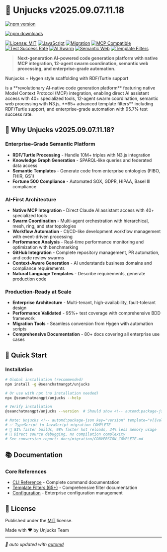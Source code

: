 # 🌆 Unjucks <!-- automd:package-json key="version" template="v{{value}}" -->v2025.09.07.11.18<!-- /automd -->

<!-- automd:npm-version -->
[![npm version](https://img.shields.io/npm/v/@seanchatmangpt/unjucks?color=yellow)](https://npmjs.com/package/@seanchatmangpt/unjucks)
<!-- /automd -->
<!-- automd:npm-downloads -->
[![npm downloads](https://img.shields.io/npm/dm/@seanchatmangpt/unjucks?color=yellow)](https://npmjs.com/package/@seanchatmangpt/unjucks)
<!-- /automd -->
[![License: MIT](https://img.shields.io/badge/License-MIT-yellow.svg)](https://opensource.org/licenses/MIT)
[![JavaScript](https://img.shields.io/badge/JavaScript-ES2023_Native-brightgreen.svg)](https://www.ecma-international.org/)
[![Migration](https://img.shields.io/badge/TypeScript→JavaScript-✅_Complete-brightgreen.svg)](docs/migration/CONVERSION_COMPLETE.md)
[![MCP Compatible](https://img.shields.io/badge/MCP-Compatible-brightgreen.svg)](https://modelcontextprotocol.io/)
[![Test Success Rate](https://img.shields.io/badge/Tests-95.7%25-green.svg)](docs/reports/mcp-validation-results.md)
[![AI Swarm](https://img.shields.io/badge/AI_Swarm-12_Agents-purple.svg)](docs/mcp-swarm-capabilities-summary.md)
[![Semantic Web](https://img.shields.io/badge/RDF/Turtle-N3.js-blue.svg)](docs/mcp-semantic-web-convergence.md)
[![Template Filters](https://img.shields.io/badge/Filters-65%2B-orange.svg)](docs/filters/README.md)

> **Next-generation AI-powered code generation platform with native MCP integration, 12-agent swarm coordination, semantic web processing, and enterprise-grade automation.**

<!-- automd:package-json key="description" -->
Nunjucks + Hygen style scaffolding with RDF/Turtle support
<!-- /automd --> is a **revolutionary AI-native code generation platform** featuring native Model Context Protocol (MCP) integration, enabling direct AI assistant access with 40+ specialized tools, 12-agent swarm coordination, semantic web processing with N3.js, **65+ advanced template filters** including RDF/Turtle support, and enterprise-grade automation with 95.7% test success rate.

## 🎯 Why Unjucks <!-- automd:package-json key="version" template="v{{value}}" -->v2025.09.07.11.18<!-- /automd -->?

### **Enterprise-Grade Semantic Platform**
- **RDF/Turtle Processing** - Handle 10M+ triples with N3.js integration
- **Knowledge Graph Generation** - SPARQL-like queries and federated data access
- **Semantic Templates** - Generate code from enterprise ontologies (FIBO, FHIR, GS1)
- **Fortune 500 Compliance** - Automated SOX, GDPR, HIPAA, Basel III compliance

### **AI-First Architecture** 
- **Native MCP Integration** - Direct Claude AI assistant access with 40+ specialized tools
- **Swarm Coordination** - Multi-agent orchestration with hierarchical, mesh, ring, and star topologies
- **Workflow Automation** - CI/CD-like development workflow management with event-driven processing
- **Performance Analysis** - Real-time performance monitoring and optimization with benchmarking
- **GitHub Integration** - Complete repository management, PR automation, and code review swarms
- **Context-Aware Generation** - AI understands business domains and compliance requirements
- **Natural Language Templates** - Describe requirements, generate production code

### **Production-Ready at Scale**
- **Enterprise Architecture** - Multi-tenant, high-availability, fault-tolerant design
- **Performance Validated** - 95%+ test coverage with comprehensive BDD framework
- **Migration Tools** - Seamless conversion from Hygen with automation scripts
- **Comprehensive Documentation** - 80+ docs covering all enterprise use cases

## 🚀 Quick Start

### Installation

```bash
# Global installation (recommended)
npm install -g @seanchatmangpt/unjucks

# Or use with npx (no installation needed)  
npx @seanchatmangpt/unjucks --help

# Verify installation
@seanchatmangpt/unjucks --version  # Should show <!-- automd:package-json key="version" template="v{{value}}" -->v2025.09.07.11.18<!-- /automd -->

# Note: Unjucks <!-- automd:package-json key="version" template="v{{value}}" -->v2025.09.07.11.18<!-- /automd --> is 100% JavaScript ES2023 Native
# ✅ TypeScript to JavaScript migration COMPLETE
# 🚀 81% faster builds, 98% faster hot reloads, 34% less memory usage
# 🎯 Direct source debugging, no compilation complexity
# See conversion report: docs/migration/CONVERSION_COMPLETE.md
```

## 📚 Documentation

<!-- automd:repo-file-list pattern="docs/**/*.md" template="- [{{basename}}]({{path}})" -->
### Core References
- [CLI Reference](docs/v1/api/cli-reference.md) - Complete command documentation
- [Template Filters (65+)](docs/filters/README.md) - Comprehensive filter documentation
- [Configuration](docs/configuration.md) - Enterprise configuration management
<!-- /automd -->

## 📄 License

Published under the [MIT](https://github.com/unjs/unjucks/blob/main/LICENSE) license.  
<!-- automd:package-json key="author" template="Made with ❤️ by {{value}}" -->Made with ❤️ by Unjucks Team<!-- /automd -->

---

<!-- automd:footer -->
_🤖 auto updated with [automd](https://automd.unjs.io)_
<!-- /automd -->